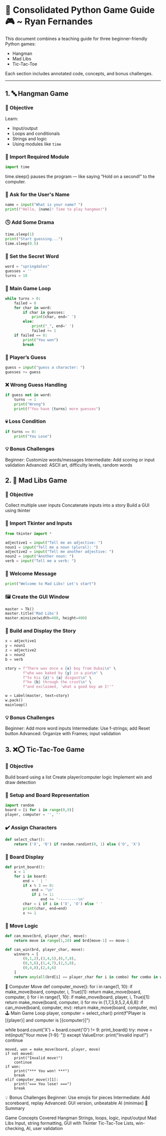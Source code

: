 # 🐍 Consolidated Python Game Guide 🎮 ~ Ryan Fernandes

This document combines a teaching guide for three beginner-friendly Python games:
- Hangman
- Mad Libs
- Tic-Tac-Toe

Each section includes annotated code, concepts, and bonus challenges.

---

## 1. 🔤 Hangman Game

### 🎯 Objective
Learn:
- Input/output
- Loops and conditionals
- Strings and logic
- Using modules like `time`

### 🧩 Import Required Module
```python
import time
```
time.sleep() pauses the program — like saying “Hold on a second!” to the computer.

### 💬 Ask for the User's Name
```python
name = input("What is your name? ")
print(f"Hello, {name}! Time to play hangman!")
```
### 🕓 Add Some Drama
```python
time.sleep(1)
print("Start guessing...")
time.sleep(0.5)
```
### 🔐 Set the Secret Word
```python
word = "springdales"
guesses = ''
turns = 10
```
### 🔁 Main Game Loop
```python
while turns > 0:
    failed = 0
    for char in word:
        if char in guesses:
            print(char, end=' ')
        else:
            print("_", end=' ')
            failed += 1
    if failed == 0:
        print("You won")
        break
```
### 🔡 Player’s Guess
```python
guess = input("guess a character: ")
guesses += guess
```
### ❌ Wrong Guess Handling
```python
if guess not in word:
    turns -= 1
    print("Wrong")
    print(f"You have {turns} more guesses")
```
### 💀 Loss Condition
```python
if turns == 0:
    print("You Lose")
```
### 💡 Bonus Challenges
Beginner: Customize words/messages
Intermediate: Add scoring or input validation
Advanced: ASCII art, difficulty levels, random words
## 2. 🧠 Mad Libs Game

### 🎯 Objective
Collect multiple user inputs
Concatenate inputs into a story
Build a GUI using tkinter
### 🧩 Import Tkinter and Inputs
```python
from tkinter import *

adjective1 = input("Tell me an adjective: ")
noun1 = input("Tell me a noun (plural): ")
adjective2 = input("Tell me another adjective: ")
noun2 = input("Another noun: ")
verb = input("Tell me a verb: ")
```
### 📣 Welcome Message
```python
print("Welcome to Mad Libs! Let's start")
```
### 🖼️ Create the GUI Window
```python
master = Tk()
master.title('Mad Libs')
master.minsize(width=400, height=400)
```
### 📜 Build and Display the Story
```python
x = adjective1
y = noun1
z = adjective2
a = noun2
b = verb

story = f"There was once a {x} boy from Dubai\n" \
        f"who was baked by {y} in a pie\n" \
        f"to his {z}'s {a} disgust\n" \
        f"he {b} through the crust\n" \
        f"and exclaimed, 'what a good boy am I!'"

w = Label(master, text=story)
w.pack()
mainloop()
```
### 💡 Bonus Challenges
Beginner: Add more word inputs
Intermediate: Use f-strings; add Reset button
Advanced: Organize with Frames; input validation
## 3. ❌⭕ Tic-Tac-Toe Game

### 🎯 Objective
Build board using a list
Create player/computer logic
Implement win and draw detection
### 🧩 Setup and Board Representation
```python
import random
board = [i for i in range(0,9)]
player, computer = '', ''
```
### ✔️ Assign Characters
```python
def select_char():
    return ('X', 'O') if random.randint(0, 1) else ('O', 'X')
```
### 📏 Board Display
```python
def print_board():
    x = 1
    for i in board:
        end = ' | '
        if x % 3 == 0:
            end = '\n'
            if i != 1:
                end += '---------\n'
        char = i if i in ('X', 'O') else ' '
        print(char, end=end)
        x += 1
```
### 🧠 Move Logic
```python
def can_move(brd, player_char, move):
    return move in range(1,10) and brd[move-1] == move-1

def can_win(brd, player_char, move):
    winners = [
        (0,1,2),(3,4,5),(6,7,8),
        (0,3,6),(1,4,7),(2,5,8),
        (0,4,8),(2,4,6)
    ]
    return any(all(brd[i] == player_char for i in combo) for combo in winners)
```
🤖 Computer Move
def computer_move():
    for i in range(1, 10):
        if make_move(board, computer, i, True)[1]:
            return make_move(board, computer, i)
    for i in range(1, 10):
        if make_move(board, player, i, True)[1]:
            return make_move(board, computer, i)
    for mv in [1,7,3,9,5,2,4,6,8]:
        if can_move(board, computer, mv):
            return make_move(board, computer, mv)
🕹️ Main Game Loop
player, computer = select_char()
print(f"Player is [{player}] and computer is [{computer}]")

while board.count('X') + board.count('O') != 9:
    print_board()
    try:
        move = int(input("Your move [1-9]: "))
    except ValueError:
        print("Invalid input!")
        continue

    moved, won = make_move(board, player, move)
    if not moved:
        print("Invalid move!")
        continue
    if won:
        print("*** You won! ***")
        break
    elif computer_move()[1]:
        print("=== You lose! ===")
        break
💡 Bonus Challenges
Beginner: Use emojis for pieces
Intermediate: Add scoreboard, replay
Advanced: GUI version, unbeatable AI (minimax)
📌 Summary

Game	Concepts Covered
Hangman	Strings, loops, logic, input/output
Mad Libs	Input, string formatting, GUI with Tkinter
Tic-Tac-Toe	Lists, win-checking, AI, user validation
